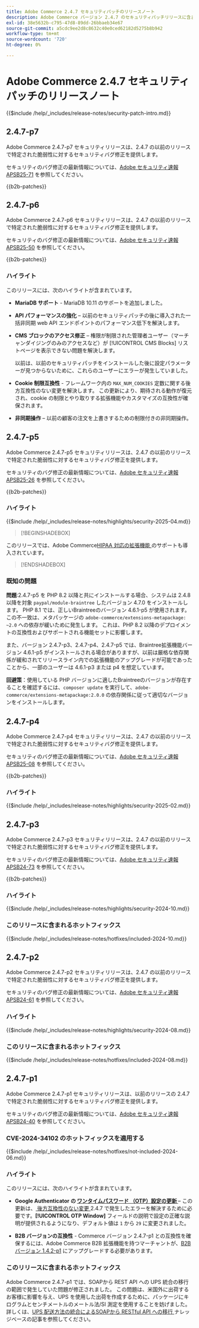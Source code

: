 ```yaml
---
title: Adobe Commerce 2.4.7 セキュリティパッチのリリースノート
description: Adobe Commerce バージョン 2.4.7 のセキュリティパッチリリースに含まれている、セキュリティバグ修正、セキュリティ機能強化、その他のセキュリティ関連アップデートについて説明します。
exl-id: 38e5632b-c795-47d8-89dd-26bbaeb34e67
source-git-commit: a5cdc9ee2d8c8632c40e0ced62182d5275b8b942
workflow-type: tm+mt
source-wordcount: '720'
ht-degree: 0%

---
```


# Adobe Commerce 2.4.7 セキュリティパッチのリリースノート

{{$include /help/_includes/release-notes/security-patch-intro.md}}

## 2.4.7-p7

Adobe Commerce 2.4.7-p7 セキュリティリリースは、2.4.7 の以前のリリースで特定された脆弱性に対するセキュリティバグ修正を提供します。

セキュリティのバグ修正の最新情報については、[Adobe セキュリティ速報 APSB25-71](https://helpx.adobe.com/security/products/magento/apsb25-71.html) を参照してください。

{{b2b-patches}}

## 2.4.7-p6

Adobe Commerce 2.4.7-p6 セキュリティリリースは、2.4.7 の以前のリリースで特定された脆弱性に対するセキュリティバグ修正を提供します。

セキュリティのバグ修正の最新情報については、[Adobe セキュリティ速報 APSB25-50](https://helpx.adobe.com/security/products/magento/apsb25-50.html) を参照してください。

{{b2b-patches}}

### ハイライト

このリリースには、次のハイライトが含まれています。

* **MariaDB サポート** - MariaDB 10.11 のサポートを追加しました。

* **API パフォーマンスの強化** – 以前のセキュリティパッチの後に導入された一括非同期 web API エンドポイントのパフォーマンス低下を解決します。<!-- AC-14078 -->

* **CMS ブロックのアクセス修正** – 権限が制限された管理者ユーザー（マーチャンダイジングのみのアクセスなど）が [!UICONTROL CMS Blocks] リストページを表示できない問題を解決します。

  以前は、以前のセキュリティパッチをインストールした後に設定パラメーターが見つからないために、これらのユーザーにエラーが発生していました。<!-- AC-14087 -->

* **Cookie 制限互換性** - フレームワーク内の `MAX_NUM_COOKIES` 定数に関する後方互換性のない変更を解決します。 この更新により、期待される動作が復元され、cookie の制限とやり取りする拡張機能やカスタマイズの互換性が確保されます。<!-- AC-14475 -->

* **非同期操作** – 以前の顧客の注文を上書きするための制限付きの非同期操作。<!-- AC-13917 -->

## 2.4.7-p5

Adobe Commerce 2.4.7-p5 セキュリティリリースは、2.4.7 の以前のリリースで特定された脆弱性に対するセキュリティバグ修正を提供します。

セキュリティのバグ修正の最新情報については、[Adobe セキュリティ速報 APSB25-26](https://helpx.adobe.com/security/products/magento/apsb25-26.html) を参照してください。

{{b2b-patches}}

### ハイライト

{{$include /help/_includes/release-notes/highlights/security-2025-04.md}}

>[!BEGINSHADEBOX]

このリリースでは、Adobe Commerce[HIPAA 対応の拡張機能 ](https://experienceleague.adobe.com/en/docs/commerce-admin/start/compliance/hipaa-ready-service/overview) のサポートも導入されています。

>[!ENDSHADEBOX]

### 既知の問題

**問題**:2.4.7-p5 を PHP 8.2 以降と共にインストールする場合、システムは 2.4.8 以降を対象 `paypal/module-braintree` したバージョン 4.7.0 をインストールします。 PHP 8.1 では、正しいBraintreeのバージョン 4.6.1-p5 が使用されます。 この不一致は、メタパッケージの `adobe-commerce/extensions-metapackage: ~2.0` への依存が緩いために発生します。 これは、PHP 8.2 以降のデプロイメントの互換性およびサポートされる機能セットに影響します。<!-- ACPLTSRV-6276) -->

また、バージョン 2.4.7-p3、2.4.7-p4、2.4.7-p5 では、Braintree拡張機能バージョン 4.6.1-p5 がインストールされる場合がありますが、以前は厳格な依存関係が緩和されてリリースライン内での拡張機能のアップグレードが可能であったことから、一部のユーザーは 4.6.1-p3 または p4 を想定しています。<!-- AC-14430 -->

**回避策**：使用している PHP バージョンに適したBraintreeのバージョンが存在することを確認するには、`composer update` を実行して、`adobe-commerce/extensions-metapackage:2.0.0` の依存関係に従って適切なバージョンをインストールします。

## 2.4.7-p4

Adobe Commerce 2.4.7-p4 セキュリティリリースは、2.4.7 の以前のリリースで特定された脆弱性に対するセキュリティバグ修正を提供します。

セキュリティのバグ修正の最新情報については、[Adobe セキュリティ速報 APSB25-08](https://helpx.adobe.com/security/products/magento/apsb25-08.html) を参照してください。

{{b2b-patches}}

### ハイライト

{{$include /help/_includes/release-notes/highlights/security-2025-02.md}}

## 2.4.7-p3

Adobe Commerce 2.4.7-p3 セキュリティリリースは、2.4.7 の以前のリリースで特定された脆弱性に対するセキュリティバグ修正を提供します。

セキュリティのバグ修正の最新情報については、[Adobe セキュリティ速報 APSB24-73](https://helpx.adobe.com/security/products/magento/apsb24-73.html) を参照してください。

{{b2b-patches}}

### ハイライト

{{$include /help/_includes/release-notes/highlights/security-2024-10.md}}

### このリリースに含まれるホットフィックス

{{$include /help/_includes/release-notes/hotfixes/included-2024-10.md}}

## 2.4.7-p2

Adobe Commerce 2.4.7-p2 セキュリティリリースは、2.4.7 の以前のリリースで特定された脆弱性に対するセキュリティバグ修正を提供します。

セキュリティのバグ修正の最新情報については、[Adobe セキュリティ速報 APSB24-61](https://helpx.adobe.com/security/products/magento/apsb24-61.html) を参照してください。

### ハイライト

{{$include /help/_includes/release-notes/highlights/security-2024-08.md}}

### このリリースに含まれるホットフィックス

{{$include /help/_includes/release-notes/hotfixes/included-2024-08.md}}

## 2.4.7-p1

Adobe Commerce 2.4.7-p1 セキュリティリリースは、以前のリリースの 2.4.7 で特定された脆弱性に対するセキュリティバグ修正を提供します。

セキュリティのバグ修正の最新情報については、[Adobe セキュリティ速報 APSB24-40](https://helpx.adobe.com/security/products/magento/apsb24-40.html) を参照してください。

### CVE-2024-34102 のホットフィックスを適用する

{{$include /help/_includes/release-notes/hotfixes/not-included-2024-06.md}}

### ハイライト

このリリースには、次のハイライトが含まれています。

* **Google Authenticator の [ ワンタイムパスワード （OTP）設定の更新 ](https://experienceleague.adobe.com/en/docs/commerce-admin/systems/security/2fa/security-two-factor-authentication#google)** – この更新は、[ 後方互換性のない変更 ](https://developer.adobe.com/commerce/php/development/backward-incompatible-changes/highlights/#new-system-configuration-validation-for-two-factor-authentication-otp_window-value)2.4.7 で発生したエラーを解決するために必要です。**[!UICONTROL OTP Window]** フィールドの説明で設定の正確な説明が提供されるようになり、デフォルト値は `1` から `29` に変更されました。

* **B2B バージョンの互換性** - Commerce バージョン 2.4.7-p1 との互換性を確保するには、Adobe Commerce B2B 拡張機能を持つマーチャントが、[B2B バージョン 1.4.2-p1](https://experienceleague.adobe.com/en/docs/commerce-admin/b2b/release-notes#b2b-v142-p1) にアップグレードする必要があります。

### このリリースに含まれるホットフィックス

Adobe Commerce 2.4.7-p1 では、SOAPから REST API への UPS 統合の移行の範囲で発生していた問題が修正されました。 この問題は、米国外に出荷するお客様に影響を与え、UPS を使用した出荷を作成するために、パッケージにキログラムとセンチメートルのメートル法/SI 測定を使用することを妨げました。 詳しくは、[UPS 配送方法の統合によるSOAPから RESTful API への移行 ](https://experienceleague.adobe.com/en/docs/commerce-knowledge-base/kb/troubleshooting/known-issues-patches-attached/ups-shipping-method-integration-migration-from-soap-to-restful-api) ナレッジベースの記事を参照してください。
